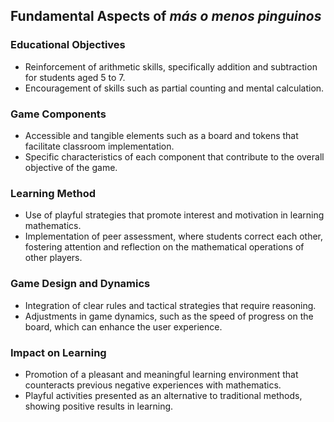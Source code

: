 ## Fundamental Aspects of *más o menos pinguinos*  

### Educational Objectives  
- Reinforcement of arithmetic skills, specifically addition and subtraction for students aged 5 to 7.  
- Encouragement of skills such as partial counting and mental calculation.  

### Game Components  
- Accessible and tangible elements such as a board and tokens that facilitate classroom implementation.  
- Specific characteristics of each component that contribute to the overall objective of the game.  

### Learning Method  
- Use of playful strategies that promote interest and motivation in learning mathematics.  
- Implementation of peer assessment, where students correct each other, fostering attention and reflection on the mathematical operations of other players.  

### Game Design and Dynamics  
- Integration of clear rules and tactical strategies that require reasoning.  
- Adjustments in game dynamics, such as the speed of progress on the board, which can enhance the user experience.  

### Impact on Learning  
- Promotion of a pleasant and meaningful learning environment that counteracts previous negative experiences with mathematics.  
- Playful activities presented as an alternative to traditional methods, showing positive results in learning.  


